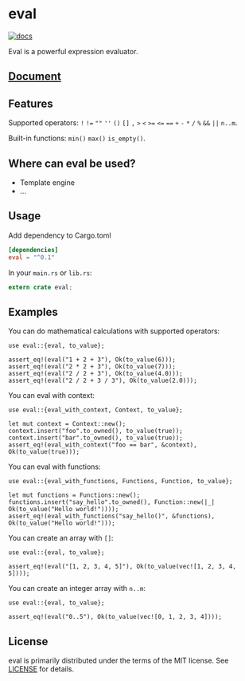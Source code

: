 
eval
===
[![docs](https://docs.rs/eval/badge.svg?version=0.1.1 "docs")](https://docs.rs/eval)

Eval is a powerful expression evaluator.

## [Document](https://docs.rs/eval)

## Features
Supported operators: `!` `!=` `""` `''` `()` `[]` `,` `>` `<` `>=` `<=` `==`
`+` `-` `*` `/` `%` `&&` `||` `n..m`.

Built-in functions: `min()` `max()` `is_empty()`.

## Where can eval be used?
* Template engine
* ...

## Usage
Add dependency to Cargo.toml

```toml
[dependencies]
eval = "^0.1"
```

In your `main.rs` or `lib.rs`:

```rust
extern crate eval;
```

## Examples

You can do mathematical calculations with supported operators:

```
use eval::{eval, to_value};

assert_eq!(eval("1 + 2 + 3"), Ok(to_value(6)));
assert_eq!(eval("2 * 2 + 3"), Ok(to_value(7)));
assert_eq!(eval("2 / 2 + 3"), Ok(to_value(4.0)));
assert_eq!(eval("2 / 2 + 3 / 3"), Ok(to_value(2.0)));
```

You can eval with context:

```
use eval::{eval_with_context, Context, to_value};

let mut context = Context::new();
context.insert("foo".to_owned(), to_value(true));
context.insert("bar".to_owned(), to_value(true));
assert_eq!(eval_with_context("foo == bar", &context), Ok(to_value(true)));
```

You can eval with functions:

```
use eval::{eval_with_functions, Functions, Function, to_value};

let mut functions = Functions::new();
functions.insert("say_hello".to_owned(), Function::new(|_| Ok(to_value("Hello world!"))));
assert_eq!(eval_with_functions("say_hello()", &functions), Ok(to_value("Hello world!")));
```

You can create an array with `[]`:

```
use eval::{eval, to_value};

assert_eq!(eval("[1, 2, 3, 4, 5]"), Ok(to_value(vec![1, 2, 3, 4, 5])));

```

You can create an integer array with `n..m`:

```
use eval::{eval, to_value};

assert_eq!(eval("0..5"), Ok(to_value(vec![0, 1, 2, 3, 4])));

```

## License
eval is primarily distributed under the terms of the MIT license.
See [LICENSE](LICENSE) for details.
